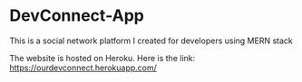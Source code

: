 # DevConnect-App
This is a social network platform I created for developers using MERN stack

The website is hosted on Heroku. Here is the link: https://ourdevconnect.herokuapp.com/ 
